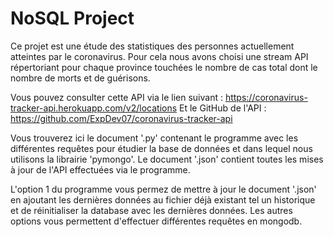 # NoSQL Project

Ce projet est une étude des statistiques des personnes actuellement atteintes par le coronavirus.
Pour cela nous avons choisi une stream API répertoriant pour chaque province touchées le nombre de cas total dont le nombre de morts et de guérisons.

Vous pouvez consulter cette API via le lien suivant : https://coronavirus-tracker-api.herokuapp.com/v2/locations
Et le GitHub de l'API : https://github.com/ExpDev07/coronavirus-tracker-api

Vous trouverez ici le document '.py' contenant le programme avec les différentes requêtes pour étudier la base de données et dans lequel nous utilisons la librairie 'pymongo'.
Le document '.json' contient toutes les mises à jour de l'API effectuées via le programme.

L'option 1 du programme vous permez de mettre à jour le document '.json' en ajoutant les dernières données au fichier déjà existant tel un historique et de réinitialiser la database avec les dernières données.
Les autres options vous permettent d'effectuer différentes requêtes en mongodb.
